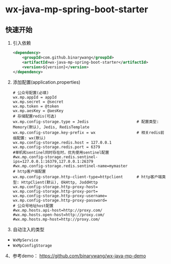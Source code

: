 # wx-java-mp-spring-boot-starter
## 快速开始
1. 引入依赖
    ```xml
    <dependency>
        <groupId>com.github.binarywang</groupId>
        <artifactId>wx-java-mp-spring-boot-starter</artifactId>
        <version>${version}</version>
    </dependency>
    ```
2. 添加配置(application.properties)
    ```properties
    # 公众号配置(必填)
    wx.mp.appId = appId
    wx.mp.secret = @secret
    wx.mp.token = @token
    wx.mp.aesKey = @aesKey
    # 存储配置redis(可选)
    wx.mp.config-storage.type = Jedis                     # 配置类型: Memory(默认), Jedis, RedisTemplate
    wx.mp.config-storage.key-prefix = wx                  # 相关redis前缀配置: wx(默认)
    wx.mp.config-storage.redis.host = 127.0.0.1
    wx.mp.config-storage.redis.port = 6379
	#单机和sentinel同时存在时，优先使用sentinel配置
	#wx.mp.config-storage.redis.sentinel-ips=127.0.0.1:16379,127.0.0.1:26379
	#wx.mp.config-storage.redis.sentinel-name=mymaster
    # http客户端配置
    wx.mp.config-storage.http-client-type=httpclient      # http客户端类型: HttpClient(默认), OkHttp, JoddHttp
    wx.mp.config-storage.http-proxy-host=
    wx.mp.config-storage.http-proxy-port=
    wx.mp.config-storage.http-proxy-username=
    wx.mp.config-storage.http-proxy-password=
	# 公众号地址host配置
	#wx.mp.hosts.api-host=http://proxy.com/
	#wx.mp.hosts.open-host=http://proxy.com/
	#wx.mp.hosts.mp-host=http://proxy.com/
    ```
3. 自动注入的类型
- `WxMpService`
- `WxMpConfigStorage`

4、参考demo：
https://github.com/binarywang/wx-java-mp-demo





